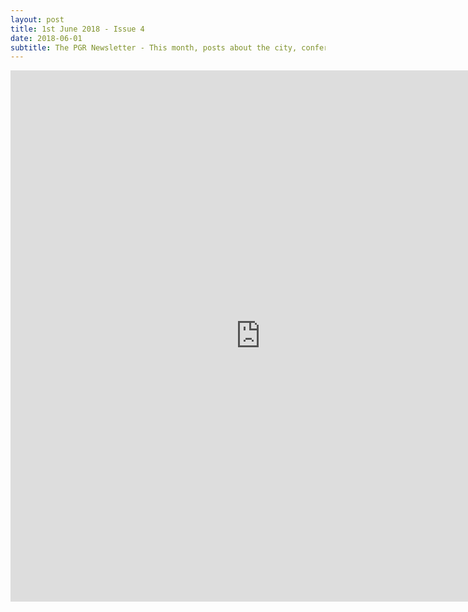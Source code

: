 ```yaml
---
layout: post
title: 1st June 2018 - Issue 4
date: 2018-06-01
subtitle: The PGR Newsletter - This month, posts about the city, conferences and finding your voice
---
```



<embed src="https://HLS-PGR-newsletter.github.io/issues/July_2nd_Issue.pdf" type = "application/pdf" width="800px" height="850px"  />
